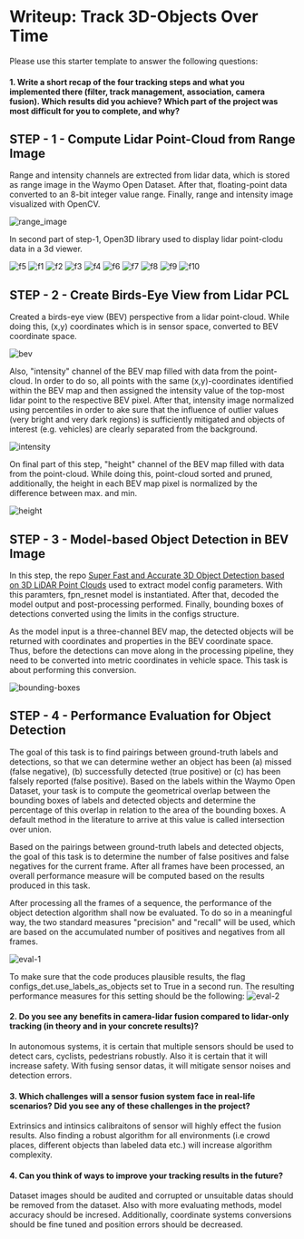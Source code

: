 # Writeup: Track 3D-Objects Over Time

Please use this starter template to answer the following questions:

#### 1. Write a short recap of the four tracking steps and what you implemented there (filter, track management, association, camera fusion). Which results did you achieve? Which part of the project was most difficult for you to complete, and why?
## STEP - 1 - Compute Lidar Point-Cloud from Range Image
Range and intensity channels are extrected from lidar data, which is stored as range image in the Waymo Open Dataset. After that, floating-point data converted to an 8-bit integer value range. Finally, range and intensity image visualized with OpenCV.

![range_image](./img/range_image_screenshot_22.08.2022.png)


In second part of step-1, Open3D library used to display lidar point-clodu data in a 3d viewer.

![f5](./img/f5.PNG)
![f1](./img/f1.PNG)
![f2](./img/f2.PNG)
![f3](./img/f3.PNG)
![f4](./img/f4.PNG)
![f6](./img/f6.PNG)
![f7](./img/f7.PNG)
![f8](./img/f8.PNG)
![f9](./img/f9.PNG)
![f10](./img/f10.PNG)


## STEP - 2 - Create Birds-Eye View from Lidar PCL
Created a birds-eye view (BEV) perspective from a lidar point-cloud. While doing this, (x,y) coordinates which is in sensor space, converted to BEV coordinate space.

![bev](./img/bev.PNG)

Also, "intensity" channel of the BEV map filled with data from the point-cloud. In order to do so, all points with the same (x,y)-coordinates identified within the BEV map and then assigned the intensity value of the top-most lidar point to the respective BEV pixel. After that, intensity image normalized using percentiles in order to ake sure that the influence of outlier values (very bright and very dark regions) is sufficiently mitigated and objects of interest (e.g. vehicles) are clearly separated from the background.

![intensity](./img/img_intensity_screenshot_22.08.2022.png)

On final part of this step, "height" channel of the BEV map filled with data from the point-cloud. While doing this, point-cloud sorted and pruned, additionally, the height in each BEV map pixel is normalized by the difference between max. and min.

![height](./img/img_height.PNG)


## STEP - 3 - Model-based Object Detection in BEV Image
In this step, the repo [Super Fast and Accurate 3D Object Detection based on 3D LiDAR Point Clouds](https://github.com/maudzung/SFA3D) used to extract model config parameters. With this paramters, fpn_resnet model is instantiated. After that, decoded the model output and post-processing performed. Finally, bounding boxes of detections converted using the limits in the configs structure.

As the model input is a three-channel BEV map, the detected objects will be returned with coordinates and properties in the BEV coordinate space. Thus, before the detections can move along in the processing pipeline, they need to be converted into metric coordinates in vehicle space. This task is about performing this conversion.

![bounding-boxes](./img/3d-bounding-boxes.png)


## STEP - 4 - Performance Evaluation for Object Detection

The goal of this task is to find pairings between ground-truth labels and detections, so that we can determine wether an object has been (a) missed (false negative), (b) successfully detected (true positive) or (c) has been falsely reported (false positive). Based on the labels within the Waymo Open Dataset, your task is to compute the geometrical overlap between the bounding boxes of labels and detected objects and determine the percentage of this overlap in relation to the area of the bounding boxes. A default method in the literature to arrive at this value is called intersection over union.

Based on the pairings between ground-truth labels and detected objects, the goal of this task is to determine the number of false positives and false negatives for the current frame. After all frames have been processed, an overall performance measure will be computed based on the results produced in this task.

After processing all the frames of a sequence, the performance of the object detection algorithm shall now be evaluated. To do so in a meaningful way, the two standard measures "precision" and "recall" will be used, which are based on the accumulated number of positives and negatives from all frames.

![eval-1](./img/1.PNG)


To make sure that the code produces plausible results, the flag configs_det.use_labels_as_objects set to True in a second run. The resulting performance measures for this setting should be the following:
![eval-2](./img/2.PNG)


#### 2. Do you see any benefits in camera-lidar fusion compared to lidar-only tracking (in theory and in your concrete results)? 
In autonomous systems, it is certain that multiple sensors should be used to detect cars, cyclists, pedestrians robustly. Also it is certain that it will increase safety. With fusing sensor datas, it will mitigate sensor noises and detection errors. 

#### 3. Which challenges will a sensor fusion system face in real-life scenarios? Did you see any of these challenges in the project?
Extrinsics and intinsics calibraitons of sensor will highly effect the fusion results. Also finding a robust algorithm for all environments (i.e crowd places, different objects than labeled data etc.) will increase algorithm complexity.

#### 4. Can you think of ways to improve your tracking results in the future?
Dataset images should be audited and corrupted or unsuitable datas should be removed from the dataset. Also with more evaluating methods, model accuracy should be incresed. Additionally, coordinate systems conversions should be fine tuned and position errors should be decreased. 
